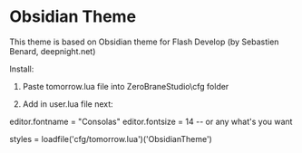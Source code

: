 Obsidian Theme
==============

This theme is based on Obsidian theme for Flash Develop (by Sebastien Benard, deepnight.net)

Install:
1. Paste tomorrow.lua file into ZeroBraneStudio\cfg folder

2. Add in user.lua file next:

editor.fontname = "Consolas"
editor.fontsize = 14 -- or any what's you want

styles = loadfile('cfg/tomorrow.lua')('ObsidianTheme')
